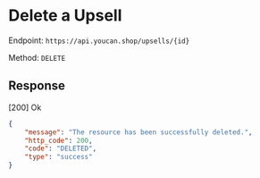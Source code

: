 # Delete a Upsell

Endpoint: `https://api.youcan.shop/upsells/{id}` 

Method: `DELETE`

## Response

[200] Ok

```json
{
    "message": "The resource has been successfully deleted.",
    "http_code": 200,
    "code": "DELETED",
    "type": "success"
}
```
